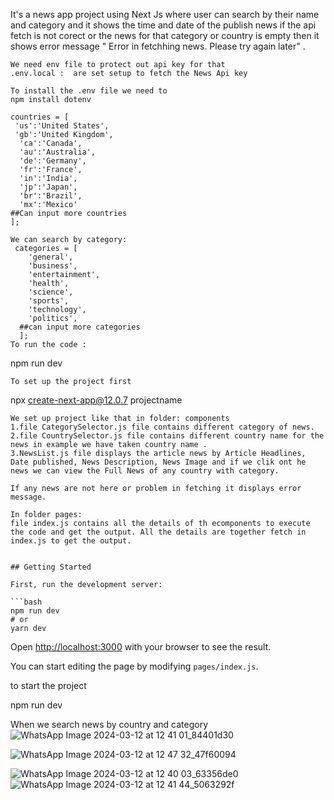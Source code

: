 It's a news app project using Next Js where user can search  by their name and category and it shows the time and date of the publish news if the api fetch is not corect or the news for that category or country is empty then it shows error message " Error in fetchhing news. Please try again later" .


```
We need env file to protect out api key for that
.env.local :  are set setup to fetch the News Api key

To install the .env file we need to
npm install dotenv

```
``` We can search by country name :
countries = [
 'us':'United States',
 'gb':'United Kingdom',
  'ca':'Canada',
  'au':'Australia',
  'de':'Germany',
  'fr':'France',
  'in':'India',
  'jp':'Japan',
  'br':'Brazil',
  'mx':'Mexico'
##Can input more countries
];

We can search by category:
 categories = [
    'general',
    'business',
    'entertainment',
    'health',
    'science',
    'sports',
    'technology',
    'politics', 
  ##can input more categories
  ];
To run the code :
```
npm run dev
```
To set up the project first 
```
npx create-next-app@12.0.7 projectname

```
We set up project like that in folder: components
1.file CategorySelector.js file contains different category of news.
2.file CountrySelector.js file contains different country name for the news in example we have taken country name .
3.NewsList.js file displays the article news by Article Headlines, Date published, News Description, News Image and if we clik ont he news we can view the Full News of any country with category.

If any news are not here or problem in fetching it displays error message.

In folder pages:
file index.js contains all the details of th ecomponents to execute the code and get the output. All the details are together fetch in index.js to get the output.


## Getting Started

First, run the development server:

```bash
npm run dev
# or
yarn dev
```

Open [http://localhost:3000](http://localhost:3000) with your browser to see the result.

You can start editing the page by modifying `pages/index.js`. 

to start the project 

npm run dev

When we search news by country and category
![WhatsApp Image 2024-03-12 at 12 41 01_84401d30](https://github.com/sriparna-koar/next_newsdemo/assets/144530081/d82bf6ba-6e1a-4f69-bad8-1d0e259aed47)



![WhatsApp Image 2024-03-12 at 12 47 32_47f60094](https://github.com/sriparna-koar/next_newsdemo/assets/144530081/a2157cb3-451c-4aa0-b2cd-c7dd1eb8ffaf)

![WhatsApp Image 2024-03-12 at 12 40 03_63356de0](https://github.com/sriparna-koar/next_newsdemo/assets/144530081/bc582155-0b32-485f-8d8a-afd6b5b59dc9)
![WhatsApp Image 2024-03-12 at 12 41 44_5063292f](https://github.com/sriparna-koar/next_newsdemo/assets/144530081/330973cd-d106-47d4-976b-a090ce67b6ef)
